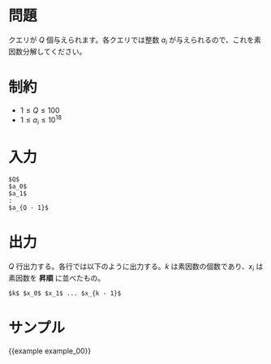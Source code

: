 問題
=========

クエリが $Q$ 個与えられます。各クエリでは整数 $a_i$ が与えられるので、これを素因数分解してください。

制約
=========

- $1 \leq Q \leq 100$
- $1 \leq a_i \leq 10^{18}$

入力
=========

```
$Q$
$a_0$
$a_1$
:
$a_{Q - 1}$
```

出力
=========

$Q$ 行出力する。各行では以下のように出力する。$k$ は素因数の個数であり、$x_i$ は素因数を __昇順__ に並べたもの。

```
$k$ $x_0$ $x_1$ ... $x_{k - 1}$
```

サンプル
=========

{{example example_00}}
